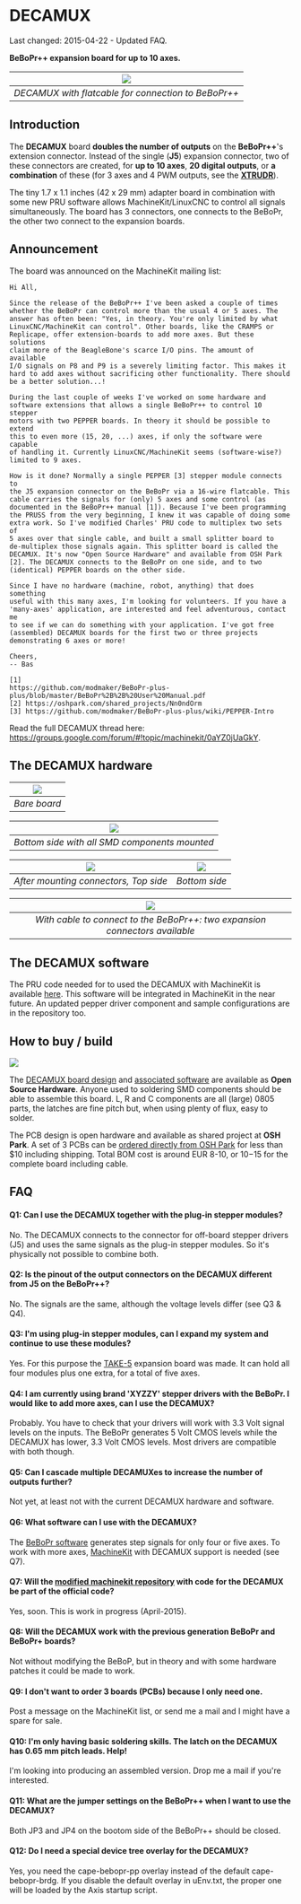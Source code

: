 DECAMUX
=======
Last changed: 2015-04-22 - Updated FAQ.


**BeBoPr++ expansion board for up to 10 axes.**

|![](http://imageshack.com/a/img673/2575/1gzmfG.jpg)|
|:-:|
|*DECAMUX with flatcable for connection to BeBoPr++*|

## Introduction

The **DECAMUX** board **doubles the number of outputs** on the **BeBoPr++**'s extension connector. Instead of the single (**J5**) expansion connector, two of these connectors are created, for **up to 10 axes**, **20 digital outputs**, or **a combination** of these (for 3 axes and 4 PWM outputs, see the [**XTRUDR**](https://github.com/modmaker/XTRUDR)). 

The tiny 1.7 x 1.1 inches (42 x 29 mm) adapter board in combination with some new PRU software allows MachineKit/LinuxCNC to control all signals simultaneously. The board has 3 connectors, one connects to the BeBoPr, the other two connect to the expansion boards.

## Announcement
The board was announced on the MachineKit mailing list:

	Hi All,

	Since the release of the BeBoPr++ I've been asked a couple of times
	whether the BeBoPr can control more than the usual 4 or 5 axes. The
	answer has often been: "Yes, in theory. You're only limited by what
	LinuxCNC/MachineKit can control". Other boards, like the CRAMPS or
	Replicape, offer extension-boards to add more axes. But these solutions
	claim more of the BeagleBone's scarce I/O pins. The amount of available
	I/O signals on P8 and P9 is a severely limiting factor. This makes it
	hard to add axes without sacrificing other functionality. There should
	be a better solution...!
	
	During the last couple of weeks I've worked on some hardware and
	software extensions that allows a single BeBoPr++ to control 10 stepper
	motors with two PEPPER boards. In theory it should be possible to extend
	this to even more (15, 20, ...) axes, if only the software were capable
	of handling it. Currently LinuxCNC/MachineKit seems (software-wise?)
	limited to 9 axes.
	
	How is it done? Normally a single PEPPER [3] stepper module connects to
	the J5 expansion connector on the BeBoPr via a 16-wire flatcable. This
	cable carries the signals for (only) 5 axes and some control (as
	documented in the BeBoPr++ manual [1]). Because I've been programming
	the PRUSS from the very beginning, I knew it was capable of doing some
	extra work. So I've modified Charles' PRU code to multiplex two sets of
	5 axes over that single cable, and built a small splitter board to
	de-multiplex those signals again. This splitter board is called the
	DECAMUX. It's now "Open Source Hardware" and available from OSH Park
	[2]. The DECAMUX connects to the BeBoPr on one side, and to two
	(identical) PEPPER boards on the other side.
	
	Since I have no hardware (machine, robot, anything) that does something
	useful with this many axes, I'm looking for volunteers. If you have a
	'many-axes' application, are interested and feel adventurous, contact me
	to see if we can do something with your application. I've got free
	(assembled) DECAMUX boards for the first two or three projects
	demonstrating 6 axes or more!
	
	Cheers,
	-- Bas
	
	[1]
	https://github.com/modmaker/BeBoPr-plus-plus/blob/master/BeBoPr%2B%2B%20User%20Manual.pdf
	[2] https://oshpark.com/shared_projects/Nn0ndOrm
	[3] https://github.com/modmaker/BeBoPr-plus-plus/wiki/PEPPER-Intro

Read the full DECAMUX thread here: https://groups.google.com/forum/#!topic/machinekit/0aYZ0jUaGkY.

## The DECAMUX hardware
|![](http://imageshack.com/a/img902/3377/YdcUG1.jpg)|
|:-:|
|*Bare board*|

|![](http://imageshack.com/a/img746/7889/f8d8ak.jpg)|
|:-:|
|*Bottom side with all SMD components mounted*|

|![](http://imageshack.com/a/img746/6573/f6UvU1.jpg)|![](http://imageshack.com/a/img911/9549/nnjgt5.jpg)|
|:-:|:-:|
|*After mounting connectors, Top side*|*Bottom side*|


|![](http://imageshack.com/a/img904/443/lyiEKz.jpg)|
|:-:|
|*With cable to connect to the BeBoPr++: two expansion connectors available*|

## The DECAMUX software
The PRU code needed for to used the DECAMUX with MachineKit is available [here](https://github.com/modmaker/machinekit/tree/feature/poc-decamux). This software will be integrated in MachineKit in the near future. An updated pepper driver component and sample configurations are in the repository too.

## How to buy / build

![](http://www.oshwa.org/wp-content/uploads/2014/03/oshw-logo-100-px.png)

The [DECAMUX board design](https://github.com/modmaker/DECAMUX/blob/master/pcb/DECAMUX_schematics.pdf) and [associated software](https://github.com/modmaker/machinekit/tree/feature/poc-decamux) are available as **Open Source Hardware**. Anyone used to soldering SMD components should be able to assemble this board. L, R and C components are all (large) 0805 parts, the latches are fine pitch but, when using plenty of flux, easy to solder.

The PCB design is open hardware and available as shared project at **OSH Park**. A set of 3 PCBs can be [ordered directly from OSH Park](https://oshpark.com/shared_projects/Nn0ndOrm) for less than $10 including shipping. Total BOM cost is around EUR 8-10, or $10-$15 for the complete board including cable.

## FAQ
#### Q1: Can I use the DECAMUX together with the plug-in stepper modules?
No. The DECAMUX connects to the connector for off-board stepper drivers (J5) and uses the same signals as the plug-in stepper modules. So it's physically not possible to combine both.

#### Q2: Is the pinout of the output connectors on the DECAMUX different from J5 on the BeBoPr++?
No. The signals are the same, although the voltage levels differ (see Q3 & Q4).

#### Q3: I'm using plug-in stepper modules, can I expand my system and continue to use these modules?
Yes. For this purpose the [TAKE-5](https://github.com/modmaker/TAKE-5) expansion board was made. It can hold all four modules plus one extra, for a total of five axes.

#### Q4: I am currently using brand 'XYZZY' stepper drivers with the BeBoPr. I would like to add more axes, can I use the DECAMUX?
Probably. You have to check that your drivers will work with 3.3 Volt signal levels on the inputs. The BeBoPr generates 5 Volt CMOS levels while the DECAMUX has lower, 3.3 Volt CMOS levels. Most drivers are compatible with both though.

#### Q5: Can I cascade multiple DECAMUXes to increase the number of outputs further?
Not yet, at least not with the current DECAMUX hardware and software.

#### Q6: What software can I use with the DECAMUX?
The [BeBoPr software](https://github.com/modmaker/BeBoPr) generates step signals for only four or five axes. To work with more axes, [MachineKit](http://www.machinekit.io/) with DECAMUX support is needed (see Q7).

#### Q7: Will the [modified machinekit repository](https://github.com/modmaker/machinekit) with code for the DECAMUX be part of the official code?
Yes, soon. This is work in progress (April-2015).

#### Q8: Will the DECAMUX work with the previous generation BeBoPr and BeBoPr+ boards?
Not without modifying the BeBoP, but in theory and with some hardware patches it could be made to work.

#### **Q9**: I don't want to order 3 boards (PCBs) because I only need one.
Post a message on the MachineKit list, or send me a mail and I might have a spare for sale.

#### Q10: I'm only having basic soldering skills. The latch on the DECAMUX has 0.65 mm pitch leads. Help!
I'm looking into producing an assembled version. Drop me a mail if you're interested.

#### Q11: What are the jumper settings on the BeBoPr++ when I want to use the DECAMUX?
Both JP3 and JP4 on the bootom side of the BeBoPr++ should be closed.

#### Q12: Do I need a special device tree overlay for the DECAMUX?
Yes, you need the cape-bebopr-pp overlay instead of the default cape-bebopr-brdg. If you disable the default overlay in uEnv.txt, the proper one will be loaded by the Axis startup script.
